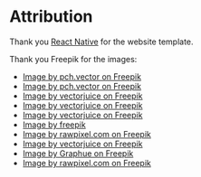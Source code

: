 # Attribution

Thank you [React Native](https://github.com/facebook/react-native-website/tree/main) for the website template.

Thank you Freepik for the images:
- [Image by pch.vector on Freepik](https://www.freepik.com/free-vector/tiny-male-author-screenwriter-writing-story-movie-script-screenplay-writer-vintage-typewriter-with-paper-flat-vector-illustration-creativity-journalism-concept-banner-landing-web-page_28480871.htm#fromView=search&page=1&position=1&uuid=ac02f34b-3b6c-4130-81a2-22f1a6037b5d)  
- [Image by pch.vector on Freepik](href="https://www.freepik.com/free-vector/diverse-crowd-people-different-ages-races_7732608.htm#fromView=search&page=1&position=6&uuid=2b8f28cc-3897-42bd-b241-6dd03a1940d5)  
- [Image by vectorjuice on Freepik](https://www.freepik.com/free-vector/data-initiative-abstract-concept-vector-illustration-open-platform-information-initiative-metadata-study-data-driven-startup-research-development-privacy-policy-abstract-metaphor_11669383.htm#fromView=search&page=1&position=1&uuid=c2136bcb-d632-4db2-b23b-2a6de7092de2)  
- [Image by vectorjuice on Freepik](https://www.freepik.com/free-vector/custom-style-script-website-optimization-coding-software-development-female-programmer-cartoon-character-working-adding-javascript-css-code_11669143.htm#fromView=search&page=1&position=16&uuid=a1c0ff56-4c59-4d95-9c96-dcfd03dea7fe)  
- [Image by vectorjuice on Freepik](https://www.freepik.com/free-vector/web-design-production-maintenance-websites-web-graphic-interface-design-responsive-website-software-engineering-development-colorful-icon_12083253.htm#fromView=search&page=1&position=24&uuid=bbc60206-9ddc-4753-be3d-325f7b6e7de1)  
- [Image by freepik](href="https://www.freepik.com/free-vector/social-media-elements-cloud-shape_2404493.htm#fromView=search&page=1&position=23&uuid=44847ce3-8d75-4c2c-99f7-c46b109b46cd)  
- [Image by rawpixel.com on Freepik](https://www.freepik.com/free-vector/character-illustration-people-with-cyber-crime-icons_3425171.htm#fromView=search&page=1&position=19&uuid=125b9413-287d-4647-920f-1e95167aa47f)  
- [Image by vectorjuice on Freepik](https://www.freepik.com/free-vector/earth-observation-abstract-concept-vector-illustration-space-engineering-planetary-science-satellite-service-geoinformation-applied-earth-observation-remote-sensing-abstract-metaphor_12469800.htm#fromView=search&page=1&position=19&uuid=842ed08b-97c8-47f3-af4d-d31237aded2b)  
- [Image by Graphue on Freepik](https://www.freepik.com/free-psd/3d-nft-icon-chain_25469859.htm#fromView=search&page=1&position=7&uuid=9ec92ee0-a1ab-4916-a262-6d0417775dd8)  
- [Image by rawpixel.com on Freepik](https://www.freepik.com/free-vector/illustration-document-icon_2945058.htm#fromView=search&page=1&position=5&uuid=0a79a2cb-d9c8-431e-a2cf-2da4726546ec)